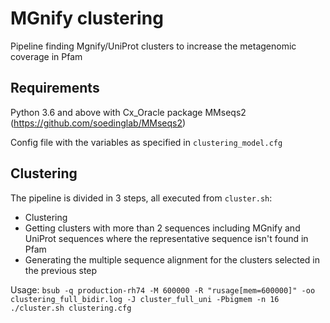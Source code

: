 # MGnify clustering
Pipeline finding Mgnify/UniProt clusters to increase the metagenomic coverage in Pfam

## Requirements
Python 3.6 and above with Cx_Oracle package
MMseqs2 (https://github.com/soedinglab/MMseqs2)

Config file with the variables as specified in `clustering_model.cfg`

## Clustering
The pipeline is divided in 3 steps, all executed from `cluster.sh`:
- Clustering 
- Getting clusters with more than 2 sequences including MGnify and UniProt sequences where the representative sequence isn't found in Pfam
- Generating the multiple sequence alignment for the clusters selected in the previous step

Usage: `bsub -q production-rh74 -M 600000 -R "rusage[mem=600000]" -oo clustering_full_bidir.log -J cluster_full_uni -Pbigmem -n 16 ./cluster.sh clustering.cfg`
